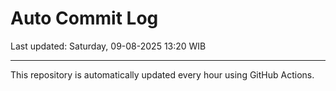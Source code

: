 # Auto Commit Log

Last updated: Saturday, 09-08-2025 13:20 WIB

---

This repository is automatically updated every hour using GitHub Actions.
